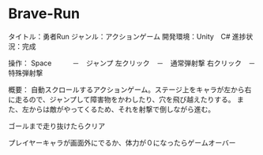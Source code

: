 # Brave-Run

タイトル：勇者Run
ジャンル：アクションゲーム
開発環境：Unity　C#
進捗状況：完成

操作：
Space　　　－　ジャンプ
左クリック　－　通常弾射撃
右クリック　－　特殊弾射撃

概要：
自動スクロールするアクションゲーム。ステージ上をキャラが左から右に走るので、ジャンプして障害物をかわしたり、穴を飛び越えたりする。
また、左からは敵がやってくるため、それを射撃で倒しながら進む。

ゴールまで走り抜けたらクリア

プレイヤーキャラが画面外にでるか、体力が０になったらゲームオーバー
